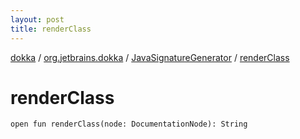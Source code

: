 ```yaml
---
layout: post
title: renderClass
---
```

[dokka](../../index.md) / [org.jetbrains.dokka](../index.md) / [JavaSignatureGenerator](index.md) / [renderClass](renderClass.md)

# renderClass

```
open fun renderClass(node: DocumentationNode): String
```
